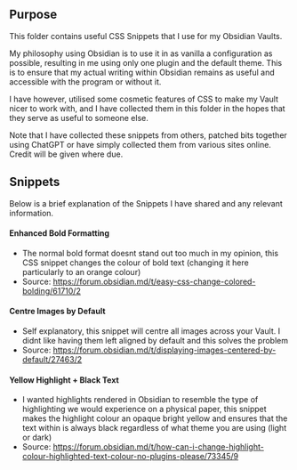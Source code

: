 ## Purpose

This folder contains useful CSS Snippets that I use for my Obsidian Vaults.

My philosophy using Obsidian is to use it in as vanilla a configuration as possible, resulting in me using only one plugin and the default theme. This is to ensure that my actual writing within Obsidian remains as useful and accessible with the program or without it.

I have however, utilised some cosmetic features of CSS to make my Vault nicer to work with, and I have collected them in this folder in the hopes that they serve as useful to someone else.

Note that I have collected these snippets from others, patched bits together using ChatGPT or have simply collected them from various sites online. Credit will be given where due.

## Snippets
Below is a brief explanation of the Snippets I have shared and any relevant information.

#### Enhanced Bold Formatting
- The normal bold format doesnt stand out too much in my opinion, this CSS snippet changes the colour of bold text (changing it here particularly to an orange colour)
- Source: https://forum.obsidian.md/t/easy-css-change-colored-bolding/61710/2

#### Centre Images by Default
- Self explanatory, this snippet will centre all images across your Vault. I didnt like having them left aligned by default and this solves the problem
- Source: https://forum.obsidian.md/t/displaying-images-centered-by-default/27463/2

#### Yellow Highlight + Black Text
- I wanted highlights rendered in Obsidian to resemble the type of highlighting we would experience on a physical paper, this snippet makes the highlight colour an opaque bright yellow and ensures that the text within is always black regardless of what theme you are using (light or dark)
- Source: https://forum.obsidian.md/t/how-can-i-change-highlight-colour-highlighted-text-colour-no-plugins-please/73345/9
